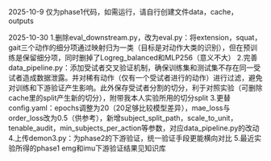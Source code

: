 2025-10-9
仅为phase1代码，如需运行，请自行创建文件data，cache，outputs

2025-10-30
1.删除eval_downstream.py，改为eval.py：将extension，squat，gait三个动作的细分项通过映射归为一类（目标是对动作大类的识别），但在预训练是保留细分项，同时删掉了Logreg_balanced和MLP256（意义不大）
2.完善data_pipeline.py：添加受试者交叉验证机制，确保训练集和测试集不存在同一受试者造成数据泄露。并对稀有动作（仅有一个受试者进行的动作）进行过滤，避免对训练和下游验证产生影响。此外保存受试者分割的切分，利于对照实验（可删除cache里的split产生新的切分），附带我本人实验所用的切分split
3.更替config.yaml：epochs调整为20（20足够比较模型差异），mae_loss与order_loss改为0.5（供参考），新增subject_split_path，scale_to_unit，tenable_audit，min_subjects_per_action等参数，对应data_pipeline.py的改动
4.上传demon3.py：为phase2的下游验证，统一验证手段更能横向对比
5.最近实验所得的phase1 emg和imu下游验证结果见知识库
